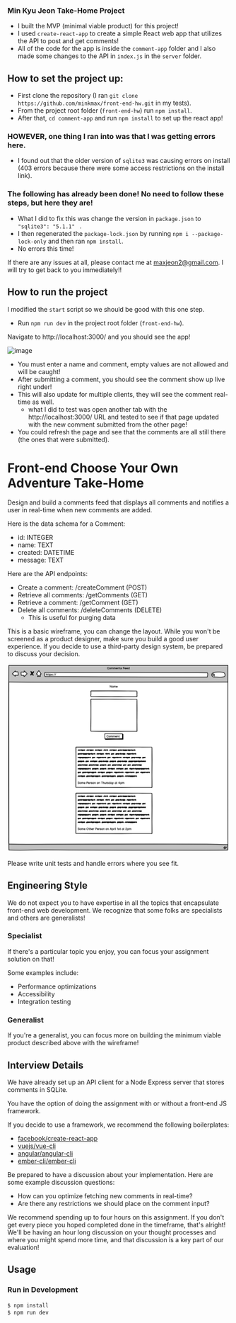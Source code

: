 ### Min Kyu Jeon Take-Home Project
- I built the MVP (minimal viable product) for this project! 
- I used `create-react-app` to create a simple React web app that utilizes the API to post and get comments!
- All of the code for the app is inside the `comment-app` folder and I also made some changes to the API in `index.js` in the `server` folder.

## How to set the project up:
- First clone the repository (I ran `git clone https://github.com/minkmax/front-end-hw.git` in my tests). 
- From the project root folder (`front-end-hw`) run `npm install`. 
- After that, `cd comment-app` and run `npm install` to set up the react app!
### HOWEVER, one thing I ran into was that I was getting errors here. 
- I found out that the older version of `sqlite3` was causing errors on install (403 errors because there were some access restrictions on the install link). 
### The following has already been done! No need to follow these steps, but here they are! 
- What I did to fix this was change the version in `package.json` to `"sqlite3": "5.1.1" ` . 
- I then regenerated the `package-lock.json` by running `npm i --package-lock-only` and then ran `npm install`.
- No errors this time!

If there are any issues at all, please contact me at maxjeon2@gmail.com. I will try to get back to you immediately!!

## How to run the project
I modified the `start` script so we should be good with this one step.
- Run `npm run dev` in the project root folder (`front-end-hw`). 

Navigate to http://localhost:3000/ and you should see the app! 

<img width="818" alt="image" src="https://user-images.githubusercontent.com/108198395/193167561-a0c35bb5-0cff-4291-a5d7-4a35a4b083dc.png">

- You must enter a name and comment, empty values are not allowed and will be caught! 
- After submitting a comment, you should see the comment show up live right under! 
- This will also update for multiple clients, they will see the comment real-time as well. 
   - what I did to test was open another tab with the http://localhost:3000/ URL and tested to see if that page updated with the new comment submitted from the other page! 
- You could refresh the page and see that the comments are all still there (the ones that were submitted). 

# Front-end Choose Your Own Adventure Take-Home

Design and build a comments feed that displays all comments and notifies a user in real-time when new comments are added.

Here is the data schema for a Comment:
* id: INTEGER
* name: TEXT
* created: DATETIME
* message: TEXT

Here are the API endpoints:
* Create a comment: /createComment (POST)
* Retrieve all comments: /getComments (GET)
* Retrieve a comment: /getComment (GET)
* Delete all comments: /deleteComments (DELETE)
  * This is useful for purging data

This is a basic wireframe, you can change the layout. While you won't be screened as a product designer, make sure you build a good user experience. If you decide to use a third-party design system, be prepared to discuss your decision.

![Basic wireframe](wireframe.png)

Please write unit tests and handle errors where you see fit.

## Engineering Style

We do not expect you to have expertise in all the topics that encapsulate front-end web development. We recognize that some folks are specialists and others are generalists!

### Specialist

If there's a particular topic you enjoy, you can focus your assignment solution on that!

Some examples include:
* Performance optimizations
* Accessibility
* Integration testing

### Generalist

If you're a generalist, you can focus more on building the minimum viable product described above with the wireframe!

## Interview Details

We have already set up an API client for a Node Express server that stores comments in SQLite.

You have the option of doing the assignment with or without a front-end JS framework.

If you decide to use a framework, we recommend the following boilerplates:
* [facebook/create-react-app](https://github.com/facebook/create-react-app)
* [vuejs/vue-cli](https://github.com/vuejs/vue-cli)
* [angular/angular-cli](https://github.com/angular/angular-cli)
* [ember-cli/ember-cli](https://github.com/ember-cli/ember-cli)

Be prepared to have a discussion about your implementation. Here are some example discussion questions:
* How can you optimize fetching new comments in real-time?
* Are there any restrictions we should place on the comment input?

We recommend spending up to four hours on this assignment. If you don't get every piece you hoped completed done in the timeframe, that's alright! We'll be having an hour long discussion on your thought processes and where you might spend more time, and that discussion is a key part of our evaluation!

## Usage

### Run in Development

```
$ npm install
$ npm run dev
```
